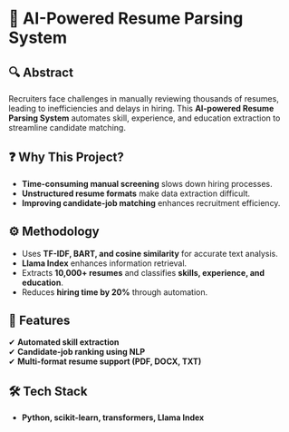 # 📄 AI-Powered Resume Parsing System  

## **🔍 Abstract**  
Recruiters face challenges in manually reviewing thousands of resumes, leading to inefficiencies and delays in hiring. This **AI-powered Resume Parsing System** automates skill, experience, and education extraction to streamline candidate matching.  

## **❓ Why This Project?**  
- **Time-consuming manual screening** slows down hiring processes.  
- **Unstructured resume formats** make data extraction difficult.  
- **Improving candidate-job matching** enhances recruitment efficiency.  

## **⚙️ Methodology**  
- Uses **TF-IDF, BART, and cosine similarity** for accurate text analysis.  
- **Llama Index** enhances information retrieval.  
- Extracts **10,000+ resumes** and classifies **skills, experience, and education**.  
- Reduces **hiring time by 20%** through automation.  

## **🚀 Features**  
✔ **Automated skill extraction**  
✔ **Candidate-job ranking using NLP**  
✔ **Multi-format resume support (PDF, DOCX, TXT)**  

## **🛠 Tech Stack**  
- **Python, scikit-learn, transformers, Llama Index**  

   
